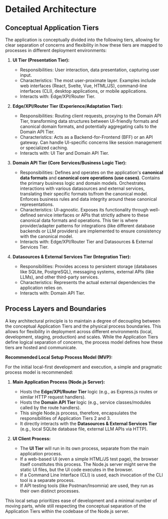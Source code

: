 # Detailed Architecture

## Conceptual Application Tiers

The application is conceptually divided into the following tiers, allowing for clear separation of concerns and flexibility in how these tiers are mapped to processes in different deployment environments:

1.  **UI Tier (Presentation Tier):**
    -   Responsibilities: User interaction, data presentation, capturing user input.
    -   Characteristics: The most user-proximate layer. Examples include web interfaces (React, Svelte, Vue, HTML/JS), command-line interfaces (CLI), desktop applications, or mobile applications.
    -   Interacts with: Edge/XPI/Router Tier.

2.  **Edge/XPI/Router Tier (Experience/Adaptation Tier):**
    -   Responsibilities: Routing client requests, proxying to the Domain API Tier, transforming data structures between UI-friendly formats and canonical domain formats, and potentially aggregating calls to the Domain API Tier.
    -   Characteristics: Acts as a Backend-for-Frontend (BFF) or an API gateway. Can handle UI-specific concerns like session management or specialized caching.
    -   Interacts with: UI Tier and Domain API Tier.

3.  **Domain API Tier (Core Services/Business Logic Tier):**
    -   Responsibilities: Defines and operates on the application's **canonical data formats** and **canonical core operations (use cases)**. Contains the primary business logic and domain models. Orchestrates interactions with various datasources and external services, translating their specific formats to/from the canonical model. Enforces business rules and data integrity around these canonical representations.
    -   Characteristics: UI-agnostic. Exposes its functionality through well-defined service interfaces or APIs that strictly adhere to these canonical data formats and operations. This tier is where provider/adapter patterns for integrations (like different database backends or LLM providers) are implemented to ensure consistency with the canonical model.
    -   Interacts with: Edge/XPI/Router Tier and Datasources & External Services Tier.

4.  **Datasources & External Services Tier (Integration Tier):**
    -   Responsibilities: Provides access to persistent storage (databases like SQLite, PostgreSQL), messaging systems, external APIs (like LLMs), and other third-party services.
    -   Characteristics: Represents the actual external dependencies the application relies on.
    -   Interacts with: Domain API Tier.

## Process Layers and Boundaries

A key architectural principle is to maintain a degree of decoupling between the conceptual Application Tiers and the physical process boundaries. This allows for flexibility in deployment across different environments (local, development, staging, production) and scales. While the Application Tiers define logical separation of concerns, the process model defines how these tiers are hosted and communicate.

**Recommended Local Setup Process Model (MVP):**

For the initial local-first development and execution, a simple and pragmatic process model is recommended:

1.  **Main Application Process (Node.js Server):**
    -   Hosts the **Edge/XPI/Router Tier** logic (e.g., as Express.js routes or similar HTTP request handlers).
    -   Hosts the **Domain API Tier** logic (e.g., service classes/modules called by the route handlers).
    -   This single Node.js process, therefore, encapsulates the responsibilities of Application Tiers 2 and 3.
    -   It directly interacts with the **Datasources & External Services Tier** (e.g., local SQLite database file, external LLM APIs via HTTP).

2.  **UI Client Process:**
    -   The **UI Tier** will run in its own process, separate from the main application process.
    -   If a web-based UI (even a simple HTML/JS test page), the browser itself constitutes this process. The Node.js server might serve the static UI files, but the UI code executes in the browser.
    -   If a Command Line Interface (CLI) is used, each invocation of the CLI tool is a separate process.
    -   If API testing tools (like Postman/Insomnia) are used, they run as their own distinct processes.

This local setup prioritizes ease of development and a minimal number of moving parts, while still respecting the conceptual separation of the Application Tiers within the codebase of the Node.js server.
